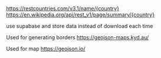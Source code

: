 https://restcountries.com/v3.1/name/{country}
https://en.wikipedia.org/api/rest_v1/page/summary/{country}

use supabase and store data instead of download each time


Used for generating borders
https://geojson-maps.kyd.au/ 

Used for map
https://geojson.io/